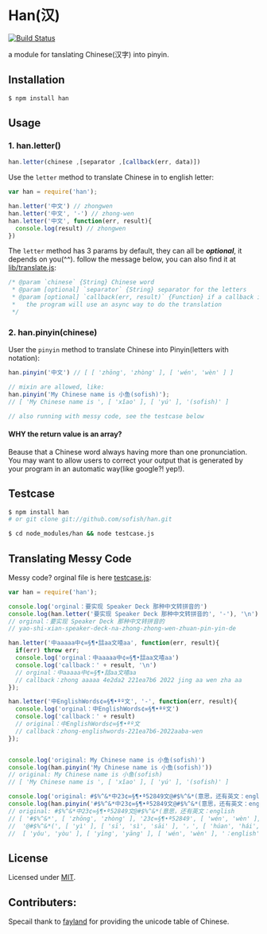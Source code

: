 # Han(汉)

[![Build Status](https://travis-ci.org/sofish/han.png)](https://travis-ci.org/sofish/han)

a module for tanslating Chinese(汉字) into pinyin.

## Installation

```bash
$ npm install han
```

## Usage

### 1. han.letter()

```js
han.letter(chinese ,[separator ,[callback(err, data)])
```
Use the `letter` method to translate Chinese in to english letter:

```js
var han = require('han');

han.letter('中文') // zhongwen
han.letter('中文', '-') // zhong-wen
han.letter('中文', function(err, result){
  console.log(result) // zhongwen
})
```

The `letter` method has 3 params by default, they can all be _**optional**_, it depends on you(^^). follow the message below, you can also find it at [lib/translate.js](https://github.com/sofish/han/blob/master/lib/translate.js):

```js
/* @param `chinese` {String} Chinese word
 * @param [optional] `separator` {String} separator for the letters
 * @param [optional] `callback(err, result)` {Function} if a callback is specified,
 *   the program will use an async way to do the translation 
 */
```

### 2. han.pinyin(chinese)

User the `pinyin` method to translate Chinese into Pinyin(letters with notation):

```js
han.pinyin('中文') // [ [ 'zhōng', 'zhòng' ], [ 'wén', 'wèn' ] ]

// mixin are allowed, like:
han.pinyin('My Chinese name is 小鱼(sofish)');
// [ 'My Chinese name is ', [ 'xǐao' ], [ 'yú' ], '(sofish)' ]

// also running with messy code, see the testcase below
```

#### __WHY__ the return value is an array?

Beause that a Chinese word always having more than one pronunciation. You may want to allow users to correct your output that is generated by your program in an automatic way(like google?! yep!).

## Testcase

```sh
$ npm install han
# or git clone git://github.com/sofish/han.git

$ cd node_modules/han && node testcase.js
```

## Translating Messy Code

Messy code? orginal file is here [testcase.js](https://github.com/sofish/han/blob/master/testcase.js):
```js
var han = require('han');

console.log('orginal：要实现 Speaker Deck 那种中文转拼音的')
console.log(han.letter('要实现 Speaker Deck 那种中文转拼音的', '-'), '\n')
// orginal：要实现 Speaker Deck 那种中文转拼音的
// yao-shi-xian-speaker-deck-na-zhong-zhong-wen-zhuan-pin-yin-de

han.letter('中aaaaa中¢∞§¶•誩aa文喳aa', function(err, result){
  if(err) throw err;
  console.log('orginal：中aaaaa中¢∞§¶•誩aa文喳aa')
  console.log('callback：' + result, '\n')
  // orginal：中aaaaa中¢∞§¶•誩aa文喳aa
  // callback：zhong aaaaa 4e2da2 221ea7b6 2022 jing aa wen zha aa
});

han.letter('中EnglishWords¢∞§¶•ªº文', '-', function(err, result){
  console.log('orginal：中EnglishWords¢∞§¶•ªº文')
  console.log('callback：' + result)
  // original：中EnglishWords¢∞§¶•ªº文
  // callback：zhong-englishwords-221ea7b6-2022aaba-wen
});


console.log('original: My Chinese name is 小鱼(sofish)')
console.log(han.pinyin('My Chinese name is 小鱼(sofish)'))
// original: My Chinese name is 小鱼(sofish)
// [ 'My Chinese name is ', [ 'xǐao' ], [ 'yú' ], '(sofish)' ]

console.log('original: #$%^&*中23¢∞§¶•ª52849文@#$%^&*(意思，还有英文：english')
console.log(han.pinyin('#$%^&*中23¢∞§¶•ª52849文@#$%^&*(意思，还有英文：english'))
// original: #$%^&*中23¢∞§¶•ª52849文@#$%^&*(意思，还有英文：english
// [ '#$%^&*', [ 'zhōng', 'zhòng' ], '23¢∞§¶•ª52849', [ 'wén', 'wèn' ],
//  '@#$%^&*(', [ 'yì' ], [ 'sī', 'sì', 'sāi' ], '，', [ 'húan', 'hái', 'xúan' ],
//  [ 'yǒu', 'yòu' ], [ 'yīng', 'yāng' ], [ 'wén', 'wèn' ], '：english' ]
```

## License

Licensed under [MIT](https://github.com/sofish/han/blob/master/LICENSE).


## Contributers:

Specail thank to [fayland](https://github.com/fayland/perl-lingua-han/tree/master/Lingua-Han-PinYin/lib/Lingua/Han/PinYin) for providing the unicode table of Chinese.

